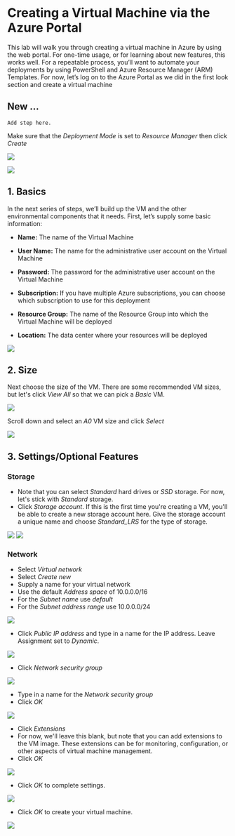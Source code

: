 # Creating a Virtual Machine via the Azure Portal

This lab will walk you through creating a virtual machine in Azure by
using the web portal. For one-time usage, or for learning about new
features, this works well. For a repeatable process, you’ll want to
automate your deployments by using PowerShell and Azure Resource Manager
(ARM) Templates. For now, let’s log on to the Azure Portal as we did in
the first look section and create a virtual machine

## New …
    Add step here. 


Make sure that the *Deployment Mode* is set to *Resource Manager* then
click *Create*

![](media/CreateVM-Portal-01.png)

![](media/CreateVM-Portal-02.png)

## 1. Basics
In the next series of steps, we’ll build up the VM and the other
environmental components that it needs. First, let’s supply some basic
information:

-   **Name:** The name of the Virtual Machine

-   **User Name:** The name for the administrative user account on the Virtual Machine

-   **Password:** The password for the administrative user account on the Virtual Machine

-   **Subscription:** If you have multiple Azure subscriptions, you can choose which subscription to use for this deployment

-   **Resource Group:** The name of the Resource Group into which the Virtual Machine will be deployed

-   **Location:** The data center where your resources will be deployed

![](media/CreateVM-Portal-04.png)

## 2. Size
Next choose the size of the VM. There are some recommended VM sizes, but let's click *View All* so that we can pick a *Basic* VM.

![](media/CreateVM-Portal-05.png)

Scroll down and select an *A0* VM size and click *Select*

![](media/CreateVM-Portal-06.png)

## 3. Settings/Optional Features
### Storage
* Note that you can select *Standard* hard drives or *SSD* storage. For now, let's stick with *Standard* storage.
* Click *Storage account*. If this is the first time you're creating a VM, you'll be able to create a new storage account here. Give the storage account a unique name and choose *Standard_LRS* for the type of storage.

![](media/CreateVM-Portal-07.png)
![](media/CreateVM-Portal-08.png)
 
 ### Network
 * Select *Virtual network*
 * Select *Create new*
 * Supply a name for your virtual network
 * Use the default *Address space* of 10.0.0.0/16
 * For the *Subnet name* use *default*
 * For the *Subnet address range* use 10.0.0.0/24

![](media/CreateVM-Portal-09.png)

 * Click *Public IP address* and type in a name for the IP address. Leave Assignment set to *Dynamic*.

![](media/CreateVM-Portal-12.png)

 * Click *Network security group*

![](media/CreateVM-Portal-13.png)

* Type in a name for the *Network security group*
* Click *OK*

![](media/CreateVM-Portal-14.png)

* Click *Extensions*
* For now, we'll leave this blank, but note that you can add extensions to the VM image. These extensions can be for monitoring, configuration, or other aspects of virtual machine management.
* Click *OK*

![](media/CreateVM-Portal-15.png)

* Click *OK* to complete settings.

![](media/CreateVM-Portal-16.png)

* Click *OK* to create your virtual machine.

![](media/CreateVM-Portal-17.png)
